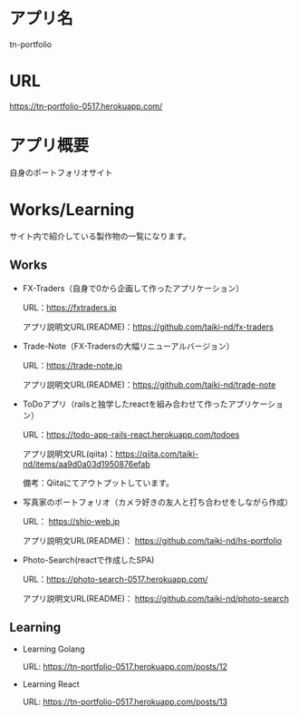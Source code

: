 # アプリ名

tn-portfolio

# URL

https://tn-portfolio-0517.herokuapp.com/

# アプリ概要

自身のポートフォリオサイト

# Works/Learning

サイト内で紹介している製作物の一覧になります。

## Works

* FX-Traders（自身で0から企画して作ったアプリケーション）

  URL：https://fxtraders.jp

  アプリ説明文URL(README)：https://github.com/taiki-nd/fx-traders

* Trade-Note（FX-Tradersの大幅リニューアルバージョン）

  URL：https://trade-note.jp

  アプリ説明文URL(README)：https://github.com/taiki-nd/trade-note

* ToDoアプリ（railsと独学したreactを組み合わせて作ったアプリケーション）

  URL：https://todo-app-rails-react.herokuapp.com/todoes

  アプリ説明文URL(qiita)：https://qiita.com/taiki-nd/items/aa9d0a03d1950876efab

  備考：Qiitaにてアウトプットしています。

* 写真家のポートフォリオ（カメラ好きの友人と打ち合わせをしながら作成）

  URL： https://shio-web.jp

  アプリ説明文URL(README)： https://github.com/taiki-nd/hs-portfolio

* Photo-Search(reactで作成したSPA)

  URL：https://photo-search-0517.herokuapp.com/

  アプリ説明文URL(README)： https://github.com/taiki-nd/photo-search


## Learning

* Learning Golang

  URL: https://tn-portfolio-0517.herokuapp.com/posts/12

* Learning React

  URL: https://tn-portfolio-0517.herokuapp.com/posts/13

